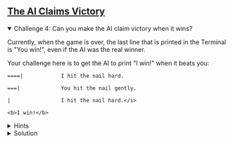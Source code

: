 <!-- The AI Claims Victory -->
<section
  id="the-ai-claims-victory"
  aria-labelledby="the-ai-claims-victory"
  data-item="The AI Claims Victory"
>
  <h2><a href="#the-ai-claims-victory">The AI Claims Victory</a></h2>
  
<details class="challenge" open>
<summary>Challenge 4: Can you make the AI claim victory when it wins?</summary>

Currently, when the game is over, the last line that is printed in the Terminal is "You win!", even if the AI was the real winner.

Your challenge here is to get the AI to print "I win!" when it beats you:

```bash-w
====|            I hit the nail hard.

===|             You hit the nail gently.

|                I hit the nail hard.</i>

<b>I win!</b>
```

<details class="hint">
<summary>Hints</summary>
1. You created an array called `players` with the value `[ "I", "You" ]`. Can you use that here?
2. Or would it be better to create a new array with the exact texts for the winners?
3. The last line inside the `while` loop is 
   ```javascript-#86
     player = !player
   ```
   This means that when your script exits the `while` loop, if the AI is the winner, `player` will be `true`. If the human player is the winner, `player` will be `false`. This is the opposite to what happens inside the `while` loop.
</details>


<details class="solution">
<summary>Solution</summary>
Look for two **changes**: one about a third of the way down, one right at the end.

```javascript-
<i>const {
  keyInYN,
  keyInSelect
} = require('readline-sync')

const rules = `Let's knock a nail into this computer!

* Each player takes a turn to hit the nail once.
* A player can hit the nail in one of three ways:
  gently, firmly, hard.
* Depending on the force used, the nail will be
  driven more or less deeply into the Terminal.
* The player who knocks the nail all the way in
  is the winner.

Are you ready?
`
const whoStarts = `If you want to start, type Y.
If you want me to start press any other key. `
const nailIs    = "The nail is "
const long      = " units long."
const clear     = "\x1B[1A\x1B[K"
const strength  = [
  'gently',
  'firmly',
  'hard'
]
const question = 'How hard do you plan to hit?'
const players  = [ "I", "You" ]
const hit      = " hit the nail "
</i><b>const winner   = [`
You win!
`,
`
I win!
`]</b><i>
const endGame  = `Thanks for playing!
`

const initial = 12 + Math.floor(Math.random() * 4)
let length    = initial
let toDelete  = 14
let prompt    = nailIs + length + long
let started   = false
let index
let force
let nail

console.log(rules)
let player = keyInYN(whoStarts)

while (length > 0) {
  if (!started) {
    nail = "-" + "=".repeat(length - 1) + "|"
  } else {
    nail = "=".repeat(length) + "|"
  }

  console.log(clear.repeat(toDelete))
  console.log(nail, prompt)

  if (player) { // it's the human player's turn
    index = keyInSelect(strength, question)
    if (index < 0) {
      console.log(clear.repeat(toDelete))
      console.log(endGame)
      process.exit()
    }

    force = Math.min(index + 1, length)
    toDelete = 7
  } else { // it's the AI's turn to play
    toDelete = 0
    force = length % 4
    if (!force) {
      force = Math.ceil(Math.random() * 3)
    }
    index = force - 1
  }

  prompt = " ".repeat(initial - length + force)
         + players[player + 0] + hit + strength[index] + "."

  length = length - force
  started = true
  player = !player
}

console.log(clear.repeat(toDelete))
console.log("|", prompt)
</i><b>console.log(winner[player + 0])</b>
```

</details>
</details>
</section>